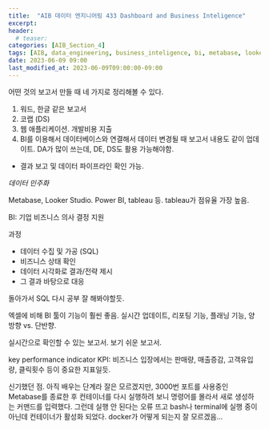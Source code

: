 ```yaml
---
title:  "AIB 데이터 엔지니어링 433 Dashboard and Business Inteligence"
excerpt:
header:
  # teaser:
categories: [AIB_Section_4]
tags: [AIB, data_engineering, business_inteligence, bi, metabase, looker_studio]
date: 2023-06-09 09:00
last_modified_at: 2023-06-09T09:00:00-09:00
---
```


어떤 것의 보고서 만들 때 네 가지로 정리해볼 수 있다.
1. 워드, 한글 같은 보고서
2. 코랩 (DS)
3. 웹 애플리케이션. 개발비용 지출
4. BI를 이용해서 데이터베이스와 연결해서 데이터 변경될 때 보고서 내용도 같이 업데이트. DA가 많이 쓰는데, DE, DS도 활용 가능해야함.
  - 결과 보고 및 데이터 파이프라인 확인 가능.

*데이터 민주화*

Metabase, Looker Studio. Power BI, tableau 등. tableau가 점유율 가장 높음.

BI: 기업 비즈니스 의사 결정 지원

과정
- 데이터 수집 및 가공 (SQL)
- 비즈니스 상태 확인
- 데이터 시각화로 결과/전략 제시
- 그 결과 바탕으로 대응

돌아가서 SQL 다시 공부 잘 해봐야할듯.

엑셀에 비해 BI 툴이 기능이 훨씬 좋음. 실시간 업데이트, 리포팅 기능, 플래닝 기능, 양방향 vs. 단반향.

실시간으로 확인할 수 있는 보고서. 보기 쉬운 보고서.

key performance indicator KPI: 비즈니스 입장에서는 판매량, 매출증감, 고객유입량, 클릭횟수 등이 중요한 지표일듯.

신기했던 점. 아직 배우는 단계라 잘은 모르겠지만, 3000번 포트를 사용중인 Metabase를 종료한 후 컨테이너를 다시 실행하려 보니 명령어를 몰라서 새로 생성하는 커맨드를 입력했다. 그런데 실행 안 된다는 오류 뜨고 bash나 terminal에 실행 중이 아닌데 컨테이너가 활성화 되었다. docker가 어떻게 되는지 잘 모르겠음...